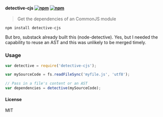 #### detective-cjs [![npm](http://img.shields.io/npm/v/detective-cjs.svg)](https://npmjs.org/package/detective-cjs) [![npm](http://img.shields.io/npm/dm/detective-cjs.svg)](https://npmjs.org/package/detective-cjs)

> Get the dependencies of an CommonJS module

`npm install detective-cjs`

But bro, substack already built this (node-detective). Yes, but I needed the capability to reuse an AST
and this was unlikely to be merged timely.

### Usage

```js
var detective = require('detective-cjs');

var mySourceCode = fs.readFileSync('myfile.js', 'utf8');

// Pass in a file's content or an AST
var dependencies = detective(mySourceCode);

```

#### License

MIT
